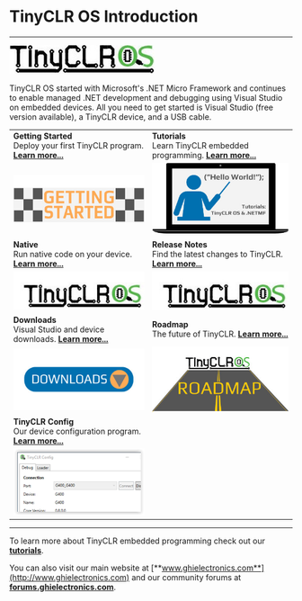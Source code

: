 # TinyCLR OS Introduction
---
![TinyCLR Logo](images/tinyclr-logo-noborder.jpg)

TinyCLR OS started with Microsoft's .NET Micro Framework and continues to enable managed .NET development and debugging using Visual Studio on embedded devices. All you need to get started is Visual Studio (free version available), a TinyCLR device, and a USB cable.

|  |  |
|--|--|
|  **Getting Started** </br> Deploy your first TinyCLR program. [**Learn more...**](getting-started.md)  |  **Tutorials** </br> Learn TinyCLR embedded programming. [**Learn more...**](tutorials/intro.md)   |
|  [![Getting Started](images/getting-started.jpg)](getting-started.md)   |  [![Tutorials](images/tutorials.jpg)](tutorials/intro.md)  |
|   **Native** </br> Run native code on your device. [**Learn more...**](native/intro.md)  |  **Release Notes** </br> Find the latest changes to TinyCLR. [**Learn more...**](release-notes.md)  |
|  [![TinyCLR Logo](images/tinyclr-logo.jpg)](native/intro.md)   |  [![Release Notes](images/tinyclr-logo.jpg)](release-notes.md)   |
|  **Downloads** </br> Visual Studio and device downloads. [**Learn more...**](downloads.md)   |   **Roadmap** </br> The future of TinyCLR. [**Learn more...**](roadmap.md)  |
|  [![Download](images/download.jpg)](downloads.md)   |  [![Road](images/roadmap.jpg)](roadmap.md)   |
|  **TinyCLR Config** </br> Our device configuration program. [**Learn more...**](tinyclr-config.md)   | |
|  [![TinyCLR Config](images/tinyclr-config-sm.png)](tinyclr-config.md)   | |

***

To learn more about TinyCLR embedded programming check out our [**tutorials**](tutorials/intro.md).

You can also visit our main website at [**www.ghielectronics.com**](http://www.ghielectronics.com) and our community forums at [**forums.ghielectronics.com**](https://forums.ghielectronics.com/).

